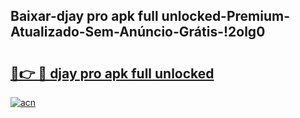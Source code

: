 
## Baixar-djay pro apk full unlocked-Premium-Atualizado-Sem-Anúncio-Grátis-!2olg0

# <h2><a href="https://andorid.site?title=djay_pro_apk_full_unlocked&ref=27">🔗👉 🔴 djay pro apk full unlocked</a></h2>

[![acn](https://github.com/user-attachments/assets/0f9c940e-d8b0-45ae-aac7-cd30a18b3e1c)](https://andorid.site?title=djay_pro_apk_full_unlocked&ref=27)

